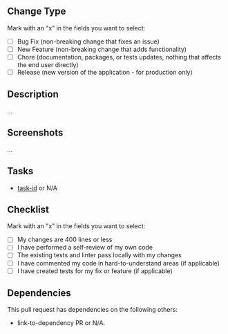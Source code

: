 ## Change Type
Mark with an "x" in the fields you want to select:

- [ ] Bug Fix (non-breaking change that fixes an issue)
- [ ] New Feature (non-breaking change that adds functionality)
- [ ] Chore (documentation, packages, or tests updates, nothing that affects the end user directly)
- [ ] Release (new version of the application - for production only)

## Description

...

## Screenshots

...

## Tasks

- [task-id](task-link) or N/A

## Checklist
Mark with an "x" in the fields you want to select:

- [ ] My changes are 400 lines or less
- [ ] I have performed a self-review of my own code
- [ ] The existing tests and linter pass locally with my changes
- [ ] I have commented my code in hard-to-understand areas (if applicable)
- [ ] I have created tests for my fix or feature (if applicable)

## Dependencies

This pull request has dependencies on the following others:

- link-to-dependency PR or N/A.
